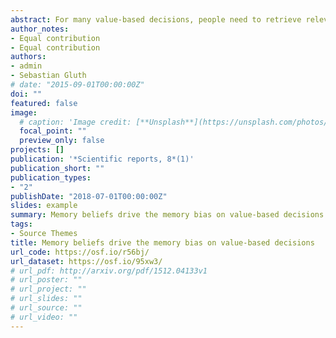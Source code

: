 ```yaml
---
abstract: For many value-based decisions, people need to retrieve relevant information from their memory. In our previous work, we have shown that memory biases decisions in the sense that better-memorized choice options are preferred, even if these options are comparatively unattractive. However, the cognitive mechanisms that drive this memory bias remain unclear. In the current pre-registered study, we tested the hypothesis that the memory bias arises because people believe they remember better options more often than worse options. Specifically, we predicted a positive correlation between the memory bias on value-based decisions and the belief in value-dependent memory performance. This prediction was confirmed. Additional exploratory analyses revealed that memory performance was indeed higher for more attractive options, indicating that letting decisions be influenced by memory can be an adaptive strategy. However, the memory bias persisted after correcting for this effect, suggesting that it is not simply an artifact of unequal memory performance. Our results highlight a critical influence of beliefs on behavior and add to an emerging understanding of the role of memory in shaping value-based decisions.
author_notes:
- Equal contribution
- Equal contribution
authors:
- admin
- Sebastian Gluth
# date: "2015-09-01T00:00:00Z"
doi: ""
featured: false
image:
  # caption: 'Image credit: [**Unsplash**](https://unsplash.com/photos/jdD8gXaTZsc)'
  focal_point: ""
  preview_only: false
projects: []
publication: '*Scientific reports, 8*(1)'
publication_short: ""
publication_types:
- "2"
publishDate: "2018-07-01T00:00:00Z"
slides: example
summary: Memory beliefs drive the memory bias on value-based decisions.
tags:
- Source Themes
title: Memory beliefs drive the memory bias on value-based decisions
url_code: https://osf.io/r56bj/
url_dataset: https://osf.io/95xw3/
# url_pdf: http://arxiv.org/pdf/1512.04133v1
# url_poster: ""
# url_project: ""
# url_slides: ""
# url_source: ""
# url_video: ""
---
```


